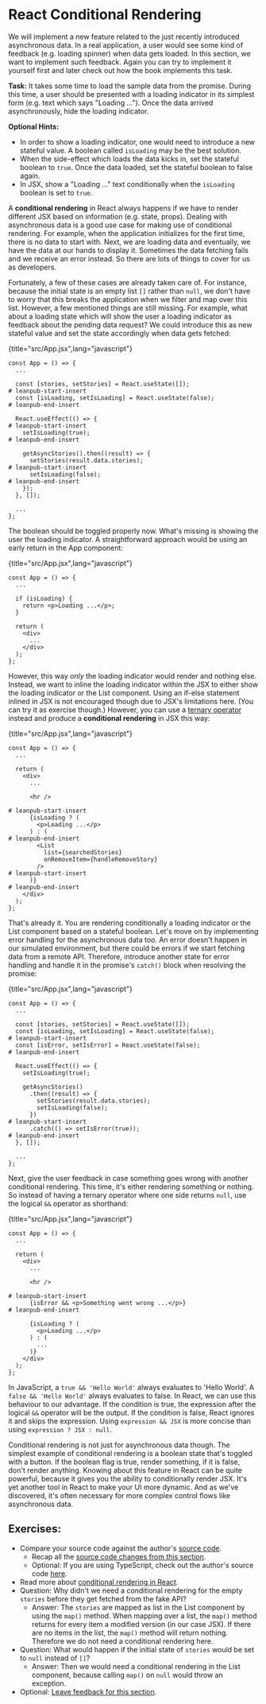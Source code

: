 # React Conditional Rendering

We will implement a new feature related to the just recently introduced asynchronous data. In a real application, a user would see some kind of feedback (e.g. loading spinner) when data gets loaded. In this section, we want to implement such feedback. Again you can try to implement it yourself first and later check out how the book implements this task.

**Task:** It takes some time to load the sample data from the promise. During this time, a user should be presented with a loading indicator in its simplest form (e.g. text which says "Loading ..."). Once the data arrived asynchronously, hide the loading indicator.

**Optional Hints:**

* In order to show a loading indicator, one would need to introduce a new stateful value. A boolean called `isLoading` may be the best solution.
* When the side-effect which loads the data kicks in, set the stateful boolean to `true`. Once the data loaded, set the stateful boolean to false again.
* In JSX, show a "Loading ..." text conditionally when the `isLoading` boolean is set to `true`.

A **conditional rendering** in React always happens if we have to render different JSX based on information (e.g. state, props). Dealing with asynchronous data is a good use case for making use of conditional rendering. For example, when the application initializes for the first time, there is no data to start with. Next, we are loading data and eventually, we have the data at our hands to display it. Sometimes the data fetching fails and we receive an error instead. So there are lots of things to cover for us as developers.

Fortunately, a few of these cases are already taken care of. For instance, because the initial state is an empty list `[]` rather than `null`, we don't have to worry that this breaks the application when we filter and map over this list. However, a few mentioned things are still missing. For example, what about a loading state which will show the user a loading indicator as feedback about the pending data request? We could introduce this as new stateful value and set the state accordingly when data gets fetched:

{title="src/App.jsx",lang="javascript"}
~~~~~~~
const App = () => {
  ...

  const [stories, setStories] = React.useState([]);
# leanpub-start-insert
  const [isLoading, setIsLoading] = React.useState(false);
# leanpub-end-insert

  React.useEffect(() => {
# leanpub-start-insert
    setIsLoading(true);
# leanpub-end-insert

    getAsyncStories().then((result) => {
      setStories(result.data.stories);
# leanpub-start-insert
      setIsLoading(false);
# leanpub-end-insert
    });
  }, []);

  ...
};
~~~~~~~

The boolean should be toggled properly now. What's missing is showing the user the loading indicator. A straightforward approach would be using an early return in the App component:

{title="src/App.jsx",lang="javascript"}
~~~~~~~
const App = () => {
  ...

  if (isLoading) {
    return <p>Loading ...</p>;
  }

  return (
    <div>
      ...
    </div>
  );
};
~~~~~~~

However, this way *only* the loading indicator would render and nothing else. Instead, we want to inline the loading indicator within the JSX to either show the loading indicator or the List component. Using an if-else statement inlined in JSX is not encouraged though due to JSX's limitations here. (You can try it as exercise though.) However, you can use a [ternary operator](https://mzl.la/3vAPKCL) instead and produce a **conditional rendering** in JSX this way:

{title="src/App.jsx",lang="javascript"}
~~~~~~~
const App = () => {
  ...

  return (
    <div>
      ...

      <hr />

# leanpub-start-insert
      {isLoading ? (
        <p>Loading ...</p>
      ) : (
# leanpub-end-insert
        <List
          list={searchedStories}
          onRemoveItem={handleRemoveStory}
        />
# leanpub-start-insert
      )}
# leanpub-end-insert
    </div>
  );
};
~~~~~~~

That's already it. You are rendering conditionally a loading indicator or the List component based on a stateful boolean. Let's move on by implementing error handling for the asynchronous data too. An error doesn't happen in our simulated environment, but there could be errors if we start fetching data from a remote API. Therefore, introduce another state for error handling and handle it in the promise's `catch()` block when resolving the promise:

{title="src/App.jsx",lang="javascript"}
~~~~~~~
const App = () => {
  ...

  const [stories, setStories] = React.useState([]);
  const [isLoading, setIsLoading] = React.useState(false);
# leanpub-start-insert
  const [isError, setIsError] = React.useState(false);
# leanpub-end-insert

  React.useEffect(() => {
    setIsLoading(true);

    getAsyncStories()
      .then((result) => {
        setStories(result.data.stories);
        setIsLoading(false);
      })
# leanpub-start-insert
      .catch(() => setIsError(true));
# leanpub-end-insert
  }, []);

  ...
};
~~~~~~~

Next, give the user feedback in case something goes wrong with another conditional rendering. This time, it's either rendering something or nothing. So instead of having a ternary operator where one side returns `null`, use the logical `&&` operator as shorthand:

{title="src/App.jsx",lang="javascript"}
~~~~~~~
const App = () => {
  ...

  return (
    <div>
      ...

      <hr />

# leanpub-start-insert
      {isError && <p>Something went wrong ...</p>}
# leanpub-end-insert

      {isLoading ? (
        <p>Loading ...</p>
      ) : (
        ...
      )}
    </div>
  );
};
~~~~~~~

In JavaScript, a `true && 'Hello World'` always evaluates to 'Hello World'. A `false && 'Hello World'` always evaluates to false. In React, we can use this behaviour to our advantage. If the condition is true, the expression after the logical `&&` operator will be the output. If the condition is false, React ignores it and skips the expression. Using `expression && JSX` is more concise than using `expression ? JSX : null`.

Conditional rendering is not just for asynchronous data though. The simplest example of conditional rendering is a boolean state that's toggled with a button. If the boolean flag is true, render something, if it is false, don't render anything. Knowing about this feature in React can be quite powerful, because it gives you the ability to conditionally render JSX. It's yet another tool in React to make your UI more dynamic. And as we've discovered, it's often necessary for more complex control flows like asynchronous data.

## Exercises:

* Compare your source code against the author's [source code](https://bit.ly/3xKEdTD).
  * Recap all the [source code changes from this section](https://bit.ly/3fdJOf3).
  * Optional: If you are using TypeScript, check out the author's source code [here](https://bit.ly/3dQai5F).
* Read more about [conditional rendering in React](https://www.robinwieruch.de/conditional-rendering-react/).
* Question: Why didn't we need a conditional rendering for the empty `stories` before they get fetched from the fake API?
  * Answer: The `stories` are mapped as list in the List component by using the `map()` method. When mapping over a list, the `map()` method returns for every item a modified version (in our case JSX). If there are no items in the list, the `map()` method will return nothing. Therefore we do not need a conditional rendering here.
* Question: What would happen if the initial state of `stories` would be set to `null` instead of `[]`?
  * Answer: Then we would need a conditional rendering in the List component, because calling `map()` on `null` would throw an exception.
* Optional: [Leave feedback for this section](https://forms.gle/kHLAXtMaKsTFtWjY9).